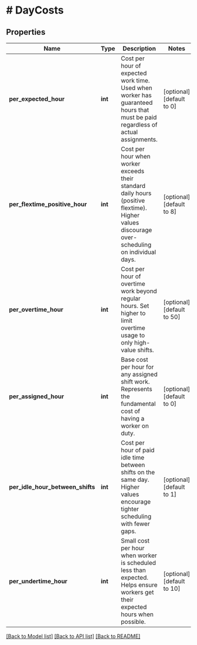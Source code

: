 # # DayCosts

## Properties

Name | Type | Description | Notes
------------ | ------------- | ------------- | -------------
**per_expected_hour** | **int** | Cost per hour of expected work time. Used when worker has guaranteed hours that must be paid regardless of actual assignments. | [optional] [default to 0]
**per_flextime_positive_hour** | **int** | Cost per hour when worker exceeds their standard daily hours (positive flextime). Higher values discourage over-scheduling on individual days. | [optional] [default to 8]
**per_overtime_hour** | **int** | Cost per hour of overtime work beyond regular hours. Set higher to limit overtime usage to only high-value shifts. | [optional] [default to 50]
**per_assigned_hour** | **int** | Base cost per hour for any assigned shift work. Represents the fundamental cost of having a worker on duty. | [optional] [default to 0]
**per_idle_hour_between_shifts** | **int** | Cost per hour of paid idle time between shifts on the same day. Higher values encourage tighter scheduling with fewer gaps. | [optional] [default to 1]
**per_undertime_hour** | **int** | Small cost per hour when worker is scheduled less than expected. Helps ensure workers get their expected hours when possible. | [optional] [default to 10]

[[Back to Model list]](../../README.md#models) [[Back to API list]](../../README.md#endpoints) [[Back to README]](../../README.md)
